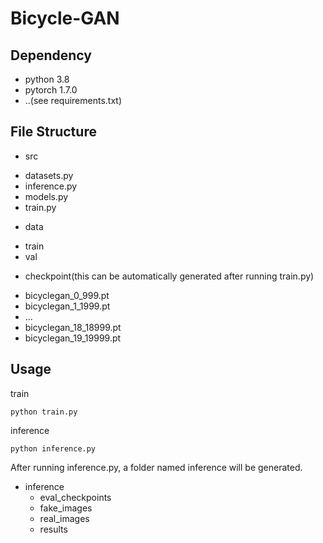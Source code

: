 # Bicycle-GAN

## Dependency

* python 3.8
* pytorch 1.7.0
* ..(see requirements.txt)

## File Structure

* src
 - datasets.py
 - inference.py
 - models.py
 - train.py

* data
 - train
 - val

* checkpoint(this can be automatically generated after running train.py)
 - bicyclegan_0_999.pt
 - bicyclegan_1_1999.pt
 - ...
 - bicyclegan_18_18999.pt
 - bicyclegan_19_19999.pt

## Usage

train
```
python train.py
```
inference
```
python inference.py
```
After running inference.py, a folder named inference will be generated. 
* inference
  - eval_checkpoints
  - fake_images
  - real_images
  - results

